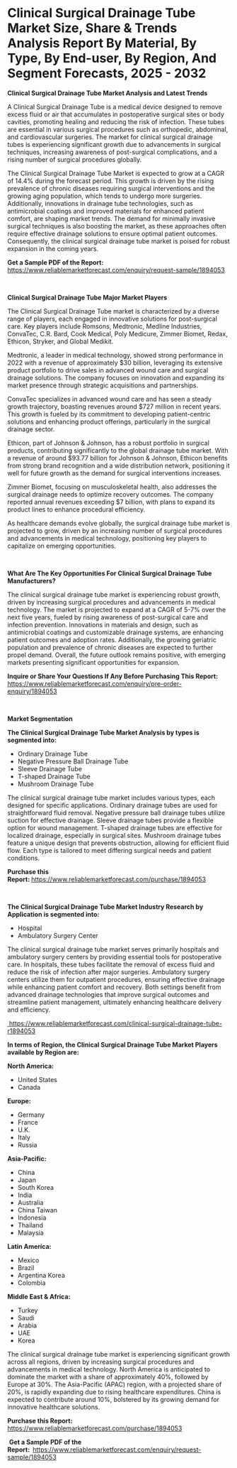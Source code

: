 <p><h1>Clinical Surgical Drainage Tube Market Size, Share & Trends Analysis Report By Material, By Type, By End-user, By Region, And Segment Forecasts, 2025 - 2032</h1></p><p><strong>Clinical Surgical Drainage Tube Market Analysis and Latest Trends</strong></p>
<p><p>A Clinical Surgical Drainage Tube is a medical device designed to remove excess fluid or air that accumulates in postoperative surgical sites or body cavities, promoting healing and reducing the risk of infection. These tubes are essential in various surgical procedures such as orthopedic, abdominal, and cardiovascular surgeries. The market for clinical surgical drainage tubes is experiencing significant growth due to advancements in surgical techniques, increasing awareness of post-surgical complications, and a rising number of surgical procedures globally.</p><p>The Clinical Surgical Drainage Tube Market is expected to grow at a CAGR of 14.4% during the forecast period. This growth is driven by the rising prevalence of chronic diseases requiring surgical interventions and the growing aging population, which tends to undergo more surgeries. Additionally, innovations in drainage tube technologies, such as antimicrobial coatings and improved materials for enhanced patient comfort, are shaping market trends. The demand for minimally invasive surgical techniques is also boosting the market, as these approaches often require effective drainage solutions to ensure optimal patient outcomes. Consequently, the clinical surgical drainage tube market is poised for robust expansion in the coming years.</p></p>
<p><strong>Get a Sample PDF of the Report:&nbsp;</strong> <a href="https://www.reliablemarketforecast.com/enquiry/request-sample/1894053?utm_campaign=3137&utm_medium=2&utm_source=Github&utm_content=ia&utm_term=14042025&utm_id=clinical-surgical-drainage-tube">https://www.reliablemarketforecast.com/enquiry/request-sample/1894053</a></p>
<p>&nbsp;</p>
<p><strong>Clinical Surgical Drainage Tube Major Market Players</strong></p>
<p><p>The Clinical Surgical Drainage Tube market is characterized by a diverse range of players, each engaged in innovative solutions for post-surgical care. Key players include Romsons, Medtronic, Medline Industries, ConvaTec, C.R. Bard, Cook Medical, Poly Medicure, Zimmer Biomet, Redax, Ethicon, Stryker, and Global Medikit.</p><p>Medtronic, a leader in medical technology, showed strong performance in 2022 with a revenue of approximately $30 billion, leveraging its extensive product portfolio to drive sales in advanced wound care and surgical drainage solutions. The company focuses on innovation and expanding its market presence through strategic acquisitions and partnerships.</p><p>ConvaTec specializes in advanced wound care and has seen a steady growth trajectory, boasting revenues around $727 million in recent years. This growth is fueled by its commitment to developing patient-centric solutions and enhancing product offerings, particularly in the surgical drainage sector.</p><p>Ethicon, part of Johnson & Johnson, has a robust portfolio in surgical products, contributing significantly to the global drainage tube market. With a revenue of around $93.77 billion for Johnson & Johnson, Ethicon benefits from strong brand recognition and a wide distribution network, positioning it well for future growth as the demand for surgical interventions increases.</p><p>Zimmer Biomet, focusing on musculoskeletal health, also addresses the surgical drainage needs to optimize recovery outcomes. The company reported annual revenues exceeding $7 billion, with plans to expand its product lines to enhance procedural efficiency.</p><p>As healthcare demands evolve globally, the surgical drainage tube market is projected to grow, driven by an increasing number of surgical procedures and advancements in medical technology, positioning key players to capitalize on emerging opportunities.</p></p>
<p>&nbsp;</p>
<p><strong>What Are The Key Opportunities For Clinical Surgical Drainage Tube Manufacturers?</strong></p>
<p><p>The clinical surgical drainage tube market is experiencing robust growth, driven by increasing surgical procedures and advancements in medical technology. The market is projected to expand at a CAGR of 5-7% over the next five years, fueled by rising awareness of post-surgical care and infection prevention. Innovations in materials and design, such as antimicrobial coatings and customizable drainage systems, are enhancing patient outcomes and adoption rates. Additionally, the growing geriatric population and prevalence of chronic diseases are expected to further propel demand. Overall, the future outlook remains positive, with emerging markets presenting significant opportunities for expansion.</p></p>
<p><strong>Inquire or Share Your Questions If Any Before Purchasing This Report:</strong> <a href="https://www.reliablemarketforecast.com/enquiry/pre-order-enquiry/1894053?utm_campaign=3137&utm_medium=2&utm_source=Github&utm_content=ia&utm_term=14042025&utm_id=clinical-surgical-drainage-tube">https://www.reliablemarketforecast.com/enquiry/pre-order-enquiry/1894053</a></p>
<p>&nbsp;</p>
<p><strong>Market Segmentation</strong></p>
<p><strong>The Clinical Surgical Drainage Tube Market Analysis by types is segmented into:</strong></p>
<p><ul><li>Ordinary Drainage Tube</li><li>Negative Pressure Ball Drainage Tube</li><li>Sleeve Drainage Tube</li><li>T-shaped Drainage Tube</li><li>Mushroom Drainage Tube</li></ul></p>
<p><p>The clinical surgical drainage tube market includes various types, each designed for specific applications. Ordinary drainage tubes are used for straightforward fluid removal. Negative pressure ball drainage tubes utilize suction for effective drainage. Sleeve drainage tubes provide a flexible option for wound management. T-shaped drainage tubes are effective for localized drainage, especially in surgical sites. Mushroom drainage tubes feature a unique design that prevents obstruction, allowing for efficient fluid flow. Each type is tailored to meet differing surgical needs and patient conditions.</p></p>
<p><strong>Purchase this Report:&nbsp;</strong><a href="https://www.reliablemarketforecast.com/purchase/1894053?utm_campaign=3137&utm_medium=2&utm_source=Github&utm_content=ia&utm_term=14042025&utm_id=clinical-surgical-drainage-tube">https://www.reliablemarketforecast.com/purchase/1894053</a></p>
<p>&nbsp;</p>
<p><strong>The Clinical Surgical Drainage Tube Market Industry Research by Application is segmented into:</strong></p>
<p><ul><li>Hospital</li><li>Ambulatory Surgery Center</li></ul></p>
<p><p>The clinical surgical drainage tube market serves primarily hospitals and ambulatory surgery centers by providing essential tools for postoperative care. In hospitals, these tubes facilitate the removal of excess fluid and reduce the risk of infection after major surgeries. Ambulatory surgery centers utilize them for outpatient procedures, ensuring effective drainage while enhancing patient comfort and recovery. Both settings benefit from advanced drainage technologies that improve surgical outcomes and streamline patient management, ultimately enhancing healthcare delivery and efficiency.</p></p>
<p><a href="https://www.reliablemarketforecast.com/clinical-surgical-drainage-tube-r1894053?utm_campaign=3137&utm_medium=2&utm_source=Github&utm_content=ia&utm_term=14042025&utm_id=clinical-surgical-drainage-tube">&nbsp;https://www.reliablemarketforecast.com/clinical-surgical-drainage-tube-r1894053</a></p>
<p><strong>In terms of Region, the Clinical Surgical Drainage Tube Market Players available by Region are:</strong></p>
<p>
    <p> <strong> North America: </strong>
        <ul>
            <li>United States</li>
            <li>Canada</li>
        </ul>
        </p> 
    <p> <strong> Europe: </strong>
        <ul>
            <li>Germany</li>
            <li>France</li>
            <li>U.K.</li>
            <li>Italy</li>
            <li>Russia</li>
        </ul>
        </p> 
    <p> <strong> Asia-Pacific: </strong>
        <ul>
            <li>China</li>
            <li>Japan</li>
            <li>South Korea</li>
            <li>India</li>
            <li>Australia</li>
            <li>China Taiwan</li>
            <li>Indonesia</li>
            <li>Thailand</li>
            <li>Malaysia</li>
        </ul>
        </p> 
    <p> <strong> Latin America: </strong>
        <ul>
            <li>Mexico</li>
            <li>Brazil</li>
            <li>Argentina Korea</li>
            <li>Colombia</li>
        </ul>
        </p> 
    <p> <strong> Middle East & Africa: </strong>
        <ul>
            <li>Turkey</li>
            <li>Saudi</li>
            <li>Arabia</li>
            <li>UAE</li>
            <li>Korea</li>
        </ul>
    </p>
    </p>
<p><p>The clinical surgical drainage tube market is experiencing significant growth across all regions, driven by increasing surgical procedures and advancements in medical technology. North America is anticipated to dominate the market with a share of approximately 40%, followed by Europe at 30%. The Asia-Pacific (APAC) region, with a projected share of 20%, is rapidly expanding due to rising healthcare expenditures. China is expected to contribute around 10%, bolstered by its growing demand for innovative healthcare solutions.</p></p>
<p><strong>Purchase this Report: </strong><a href="https://www.reliablemarketforecast.com/purchase/1894053?utm_campaign=3137&utm_medium=2&utm_source=Github&utm_content=ia&utm_term=14042025&utm_id=clinical-surgical-drainage-tube">https://www.reliablemarketforecast.com/purchase/1894053</a></p>
<p>&nbsp;<strong>Get a Sample PDF of the Report:&nbsp;&nbsp;</strong><a href="https://www.reliablemarketforecast.com/enquiry/request-sample/1894053?utm_campaign=3137&utm_medium=2&utm_source=Github&utm_content=ia&utm_term=14042025&utm_id=clinical-surgical-drainage-tube">https://www.reliablemarketforecast.com/enquiry/request-sample/1894053</a></p>
<p><strong></strong></p>
<p><p></p><p></p><p></p></p>